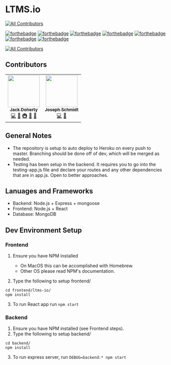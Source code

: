 # LTMS.io
<!-- ALL-CONTRIBUTORS-BADGE:START - Do not remove or modify this section -->
[![All Contributors](https://img.shields.io/badge/all_contributors-2-orange.svg?style=flat-square)](#contributors-)
<!-- ALL-CONTRIBUTORS-BADGE:END -->

[![forthebadge](https://forthebadge.com/images/badges/built-with-grammas-recipe.svg)](https://forthebadge.com)
[![forthebadge](https://forthebadge.com/images/badges/compatibility-club-penguin.svg)](https://forthebadge.com)
[![forthebadge](https://forthebadge.com/images/badges/does-not-contain-msg.svg)](https://forthebadge.com)
[![forthebadge](https://forthebadge.com/images/badges/gluten-free.svg)](https://forthebadge.com)
[![forthebadge](https://forthebadge.com/images/badges/made-with-javascript.svg)](https://forthebadge.com)
[![forthebadge](https://forthebadge.com/images/badges/makes-people-smile.svg)](https://forthebadge.com)
[![forthebadge](https://forthebadge.com/images/badges/validated-html2.svg)](https://forthebadge.com)

<!-- ALL-CONTRIBUTORS-BADGE:START - Do not remove or modify this section -->
[![All Contributors](https://img.shields.io/badge/all_contributors-13-orange.svg?style=flat-square)](#contributors)
<!-- ALL-CONTRIBUTORS-BADGE:END -->

## Contributors

<!-- ALL-CONTRIBUTORS-LIST:START - Do not remove or modify this section -->
<!-- prettier-ignore-start -->
<!-- markdownlint-disable -->
<table>
  <tr>
    <td align="center"><a href="https://github.com/thatnerdjack"><img src="https://avatars2.githubusercontent.com/u/6924261?v=4" width="100px;" alt=""/><br /><sub><b>Jack Doherty</b></sub></a><br /><a href="https://github.com/ltms-io/ltms-io/commits?author=thatnerdjack" title="Code">💻</a> <a href="#ideas-thatnerdjack" title="Ideas, Planning, & Feedback">🤔</a> <a href="#infra-thatnerdjack" title="Infrastructure (Hosting, Build-Tools, etc)">🚇</a> <a href="#projectManagement-thatnerdjack" title="Project Management">📆</a> <a href="https://github.com/ltms-io/ltms-io/pulls?q=is%3Apr+reviewed-by%3Athatnerdjack" title="Reviewed Pull Requests">👀</a></td>
    <td align="center"><a href="https://github.com/schmi150"><img src="https://avatars3.githubusercontent.com/u/45135268?v=4" width="100px;" alt=""/><br /><sub><b>Joseph Schmidt</b></sub></a><br /><a href="https://github.com/ltms-io/ltms-io/commits?author=schmi150" title="Code">💻</a> <a href="https://github.com/ltms-io/ltms-io/pulls?q=is%3Apr+reviewed-by%3Aschmi150" title="Reviewed Pull Requests">👀</a></td>
  </tr>
</table>

<!-- markdownlint-enable -->
<!-- prettier-ignore-end -->
<!-- ALL-CONTRIBUTORS-LIST:END -->

## General Notes

- The repository is setup to auto deploy to Heroku on every push to master. Branching should be done off of dev, which will be merged as needed.
- Testing has been setup in the backend. It requires you to go into the testing-app.js file and declare your routes and any other dependencies that are in app.js. Open to better approaches. 

## Lanuages and Frameworks

- Backend: Node.js + Express + mongoose
- Frontend: Node.js + React
- Database: MongoDB

## Dev Environment Setup

### Frontend

1. Ensure you have NPM installed

    - On MacOS this can be accomplished with Homebrew.
    - Other OS please read NPM's documentation.

2. Type the following to setup frontend/

``` {bash}
cd frontend/ltms-io/
npm install
```

3. To run React app run `npm start`

### Backend

1. Ensure you have NPM installed (see Frontend steps).
2. Type the following to setup backend/

``` {bash}
cd backend/
npm install
```

3. To run express server, run `DEBUG=backend:* npm start`
